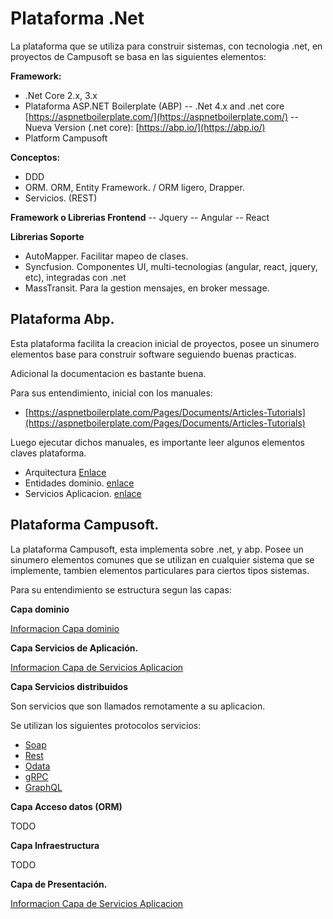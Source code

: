 
# Plataforma .Net
La plataforma que se utiliza para construir sistemas, con tecnologia .net, en proyectos de Campusoft se basa en las siguientes elementos:

**Framework:**

- .Net Core 2.x, 3.x
-  Plataforma ASP.NET Boilerplate (ABP) 
-- .Net 4.x and .net core [https://aspnetboilerplate.com/](https://aspnetboilerplate.com/)
-- Nueva Version (.net core): [https://abp.io/](https://abp.io/)
- Platform Campusoft

**Conceptos:**
- DDD
- ORM. ORM, Entity Framework. / ORM ligero, Drapper. 
- Servicios. (REST)

**Framework o Librerias Frontend**
-- Jquery
-- Angular
-- React

**Librerias Soporte**
- AutoMapper. Facilitar mapeo de clases.
- Syncfusion. Componentes UI, multi-tecnologias (angular, react, jquery,  etc), integradas con .net 
- MassTransit. Para la gestion mensajes, en broker message.


## Plataforma Abp.

Esta plataforma facilita la creacion inicial de proyectos, posee un sinumero elementos base para construir software seguiendo buenas practicas.

Adicional la documentacion es bastante buena.

Para sus entendimiento, inicial con los manuales: 
-   [https://aspnetboilerplate.com/Pages/Documents/Articles-Tutorials](https://aspnetboilerplate.com/Pages/Documents/Articles-Tutorials)
 
 Luego ejecutar dichos manuales, es importante leer algunos elementos claves plataforma. 
- Arquitectura [Enlace](https://aspnetboilerplate.com/Pages/Documents/NLayer-Architecture)
- Entidades dominio. [enlace](https://aspnetboilerplate.com/Pages/Documents/Entities)
- Servicios Aplicacion.   [enlace](https://aspnetboilerplate.com/Pages/Documents/Application-Services)
   
## Plataforma Campusoft.

La plataforma Campusoft, esta implementa sobre .net, y abp. Posee un sinumero elementos comunes que se utilizan en cualquier sistema que se implemente, tambien elementos particulares para ciertos tipos sistemas.

Para su entendimiento  se estructura segun las capas:

**Capa dominio**

[Informacion Capa dominio](domain.md)

**Capa Servicios de Aplicación.**

[Informacion Capa de Servicios Aplicacion](layer.appservice.md)


**Capa Servicios distribuidos**

Son servicios que son llamados remotamente a su aplicacion. 

Se utilizan los siguientes protocolos servicios:

- [Soap](soap.md)
- [Rest](rest.md)
- [Odata](odata.md)
- [gRPC](grpc.md)
- [GraphQL](graphql.md)

**Capa Acceso datos (ORM)**

TODO
   
**Capa Infraestructura**

TODO
   
**Capa de Presentación.**

[Informacion Capa de Servicios Aplicacion](layer.presentation.md)

